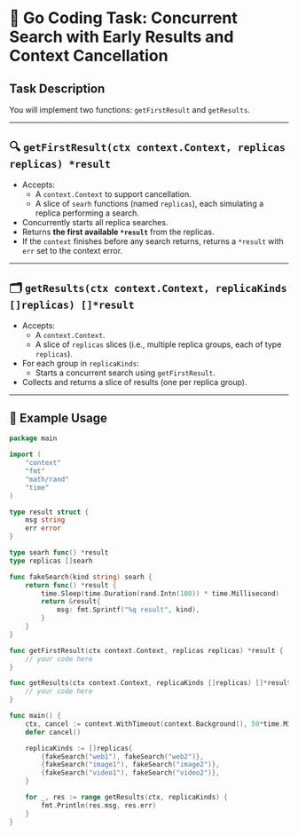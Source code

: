 # 🚀 Go Coding Task: Concurrent Search with Early Results and Context Cancellation

## Task Description

You will implement two functions: `getFirstResult` and `getResults`.

---

## 🔍 `getFirstResult(ctx context.Context, replicas replicas) *result`

- Accepts:
  - A `context.Context` to support cancellation.
  - A slice of `searh` functions (named `replicas`), each simulating a replica performing a search.
- Concurrently starts all replica searches.
- Returns **the first available `*result`** from the replicas.
- If the `context` finishes before any search returns, returns a `*result` with `err` set to the context error.

---

## 🗂️ `getResults(ctx context.Context, replicaKinds []replicas) []*result`

- Accepts:
  - A `context.Context`.
  - A slice of `replicas` slices (i.e., multiple replica groups, each of type `replicas`).
- For each group in `replicaKinds`:
  - Starts a concurrent search using `getFirstResult`.
- Collects and returns a slice of results (one per replica group).

---

## 🧩 Example Usage

```go
package main

import (
	"context"
	"fmt"
	"math/rand"
	"time"
)

type result struct {
	msg string
	err error
}

type searh func() *result
type replicas []searh

func fakeSearch(kind string) searh {
	return func() *result {
		time.Sleep(time.Duration(rand.Intn(100)) * time.Millisecond)
		return &result{
			msg: fmt.Sprintf("%q result", kind),
		}
	}
}

func getFirstResult(ctx context.Context, replicas replicas) *result {
	// your code here
}

func getResults(ctx context.Context, replicaKinds []replicas) []*result {
	// your code here
}

func main() {
	ctx, cancel := context.WithTimeout(context.Background(), 50*time.Millisecond)
	defer cancel()

	replicaKinds := []replicas{
		{fakeSearch("web1"), fakeSearch("web2")},
		{fakeSearch("image1"), fakeSearch("image2")},
		{fakeSearch("video1"), fakeSearch("video2")},
	}

	for _, res := range getResults(ctx, replicaKinds) {
		fmt.Println(res.msg, res.err)
	}
}
```
